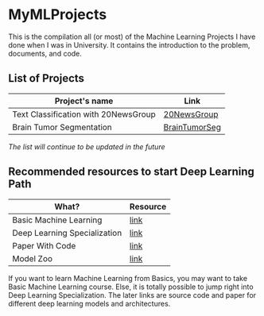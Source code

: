 # MyMLProjects
This is the compilation all (or most) of the Machine Learning Projects I have done when I was in University. It contains the introduction to the problem, documents, and code.

## List of Projects

| Project's name | Link |
|---|---|
| Text Classification with 20NewsGroup | [20NewsGroup](./20NewsGroupClassification/) |
| Brain Tumor Segmentation | [BrainTumorSeg](./BrainTumorSegmentation/) |

*The list will continue to be updated in the future*

## Recommended resources to start Deep Learning Path

| What? | Resource |
|---|---|
| Basic Machine Learning | [link](https://www.coursera.org/specializations/machine-learning-introduction) |
| Deep Learning Specialization | [link](https://www.coursera.org/specializations/deep-learning) |
| Paper With Code | [link](https://paperswithcode.com/) |
| Model Zoo | [link](https://modelzoo.co/) |

If you want to learn Machine Learning from Basics, you may want to take Basic Machine Learning course. Else, it is totally possible to jump right into Deep Learning Specialization. The later links are source code and paper for different deep learning models and architectures.